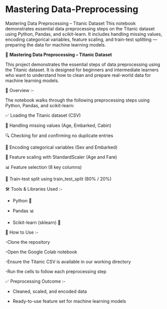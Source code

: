 # Mastering Data-Preprocessing
Mastering Data Preprocessing – Titanic Dataset This notebook demonstrates essential data preprocessing steps on the Titanic dataset using Python, Pandas, and scikit-learn. It includes handling missing values, encoding categorical variables, feature scaling, and train-test splitting — preparing the data for machine learning models.


🚢 **Mastering Data Preprocessing – Titanic Dataset**

This project demonstrates the essential steps of data preprocessing using the Titanic dataset. It is designed for beginners and intermediate learners who want to understand how to clean and prepare real-world data for machine learning models.

📌 Overview :-

The notebook walks through the following preprocessing steps using Python, Pandas, and scikit-learn:

✅ Loading the Titanic dataset (CSV)

🧼 Handling missing values (Age, Embarked, Cabin)

🔍 Checking for and confirming no duplicate entries

🔡 Encoding categorical variables (Sex and Embarked)

📏 Feature scaling with StandardScaler (Age and Fare)

📊 Feature selection (8 key columns)

🔀 Train-test split using train_test_split (80% / 20%)


🛠️ Tools & Libraries Used :-

* Python 🐍

* Pandas 📊

* Scikit-learn (sklearn) 🧠


📌 How to Use :-

-Clone the repository

-Open the Google Colab notebook

-Ensure the Titanic CSV is available in our working directory

-Run the cells to follow each preprocessing step


✅ Preprocessing Outcome :-

* Cleaned, scaled, and encoded data

* Ready-to-use feature set for machine learning models




